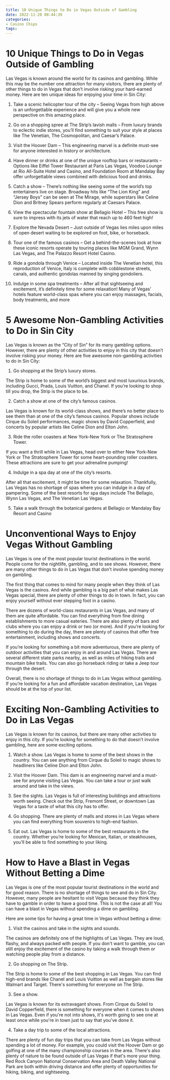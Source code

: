 ```yaml
---
title: 10 Unique Things to Do in Vegas Outside of Gambling 
date: 2022-11-20 08:44:39
categories:
- Casino Chips
tags:
---
```



#  10 Unique Things to Do in Vegas Outside of Gambling 

Las Vegas is known around the world for its casinos and gambling. While this may be the number one attraction for many visitors, there are plenty of other things to do in Vegas that don’t involve risking your hard-earned money. Here are ten unique ideas for enjoying your time in Sin City:

1. Take a scenic helicopter tour of the city – Seeing Vegas from high above is an unforgettable experience and will give you a whole new perspective on this amazing place.

2. Go on a shopping spree at The Strip’s lavish malls – From luxury brands to eclectic indie stores, you’ll find something to suit your style at places like The Venetian, The Cosmopolitan, and Caesar’s Palace.

3. Visit the Hoover Dam – This engineering marvel is a definite must-see for anyone interested in history or architecture.

4. Have dinner or drinks at one of the unique rooftop bars or restaurants – Options like Eiffel Tower Restaurant at Paris Las Vegas, Voodoo Lounge at Rio All-Suite Hotel and Casino, and Foundation Room at Mandalay Bay offer unforgettable views combined with delicious food and drinks.

5. Catch a show – There’s nothing like seeing some of the world’s top entertainers live on stage. Broadway hits like “The Lion King” and “Jersey Boys” can be seen at The Mirage, while superstars like Celine Dion and Britney Spears perform regularly at Caesars Palace.

6. View the spectacular fountain show at Bellagio Hotel – This free show is sure to impress with its jets of water that reach up to 460 feet high!

7. Explore the Nevada Desert – Just outside of Vegas lies miles upon miles of open desert waiting to be explored on foot, bike, or horseback.

8. Tour one of the famous casinos – Get a behind-the-scenes look at how these iconic resorts operate by touring places like MGM Grand, Wynn Las Vegas, and The Palazzo Resort Hotel Casino.

9. Ride a gondola through Venice – Located inside The Venetian hotel, this reproduction of Venice, Italy is complete with cobblestone streets, canals, and authentic gondolas manned by singing gondoliers.

10. Indulge in some spa treatments – After all that sightseeing and excitement, it’s definitely time for some relaxation! Many of Vegas’ hotels feature world-class spas where you can enjoy massages, facials, body treatments, and more

#  5 Awesome Non-Gambling Activities to Do in Sin City 

Las Vegas is known as the “City of Sin” for its many gambling options. However, there are plenty of other activities to enjoy in this city that doesn’t involve risking your money. Here are five awesome non-gambling activities to do in Sin City:

1. Go shopping at the Strip’s luxury stores.

The Strip is home to some of the world’s biggest and most luxurious brands, including Gucci, Prada, Louis Vuitton, and Chanel. If you’re looking to shop till you drop, the Strip is the place to be.

2. Catch a show at one of the city’s famous casinos.

Las Vegas is known for its world-class shows, and there’s no better place to see them than at one of the city’s famous casinos. Popular shows include Cirque du Soleil performances, magic shows by David Copperfield, and concerts by popular artists like Celine Dion and Elton John.

3. Ride the roller coasters at New York-New York or The Stratosphere Tower.

If you want a thrill while in Las Vegas, head over to either New York-New York or The Stratosphere Tower for some heart-pounding roller coasters. These attractions are sure to get your adrenaline pumping!

4. Indulge in a spa day at one of the city’s resorts.

After all that excitement, it might be time for some relaxation. Thankfully, Las Vegas has no shortage of spas where you can indulge in a day of pampering. Some of the best resorts for spa days include The Bellagio, Wynn Las Vegas, and The Venetian Las Vegas.

5. Take a walk through the botanical gardens at Bellagio or Mandalay Bay Resort and Casino

#  Unconventional Ways to Enjoy Vegas Without Gambling 

Las Vegas is one of the most popular tourist destinations in the world. People come for the nightlife, gambling, and to see shows. However, there are many other things to do in Las Vegas that don’t involve spending money on gambling.

The first thing that comes to mind for many people when they think of Las Vegas is the casinos. And while gambling is a big part of what makes Las Vegas special, there are plenty of other things to do in town. In fact, you can enjoy yourself without ever stepping foot in a casino. 

There are dozens of world-class restaurants in Las Vegas, and many of them are quite affordable. You can find everything from fine dining establishments to more casual eateries. There are also plenty of bars and clubs where you can enjoy a drink or two (or more). And if you’re looking for something to do during the day, there are plenty of casinos that offer free entertainment, including shows and concerts. 

If you’re looking for something a bit more adventurous, there are plenty of outdoor activities that you can enjoy in and around Las Vegas. There are several different state parks nearby, as well as miles of hiking trails and mountain bike trails. You can also go horseback riding or take a Jeep tour through the desert. 

Overall, there is no shortage of things to do in Las Vegas without gambling. If you’re looking for a fun and affordable vacation destination, Las Vegas should be at the top of your list.

#  Exciting Non-Gambling Activities to Do in Las Vegas 

Las Vegas is known for its casinos, but there are many other activities to enjoy in this city. If you’re looking for something to do that doesn’t involve gambling, here are some exciting options.

1) Watch a show. Las Vegas is home to some of the best shows in the country. You can see anything from Cirque du Soleil to magic shows to headliners like Celine Dion and Elton John.

2) Visit the Hoover Dam. This dam is an engineering marvel and a must-see for anyone visiting Las Vegas. You can take a tour or just walk around and take in the views.

3) See the sights. Las Vegas is full of interesting buildings and attractions worth seeing. Check out the Strip, Fremont Street, or downtown Las Vegas for a taste of what this city has to offer.

4) Go shopping. There are plenty of malls and stores in Las Vegas where you can find everything from souvenirs to high-end fashion.

5) Eat out. Las Vegas is home to some of the best restaurants in the country. Whether you’re looking for Mexican, Italian, or steakhouses, you’ll be able to find something to your liking.

#  How to Have a Blast in Vegas Without Betting a Dime

Las Vegas is one of the most popular tourist destinations in the world and for good reason. There is no shortage of things to see and do in Sin City. However, many people are hesitant to visit Vegas because they think they have to gamble in order to have a good time. This is not the case at all! You can have a blast in Vegas without spending a dime on gambling.

Here are some tips for having a great time in Vegas without betting a dime:

1. Visit the casinos and take in the sights and sounds.

The casinos are definitely one of the highlights of Las Vegas. They are loud, flashy, and always packed with people. If you don't want to gamble, you can still enjoy the excitement of the casino by taking a walk through them or watching people play from a distance.

2. Go shopping on The Strip.

The Strip is home to some of the best shopping in Las Vegas. You can find high-end brands like Chanel and Louis Vuitton as well as bargain stores like Walmart and Target. There's something for everyone on The Strip.

3. See a show.

Las Vegas is known for its extravagant shows. From Cirque du Soleil to David Copperfield, there is something for everyone when it comes to shows in Las Vegas. Even if you're not into shows, it's worth going to see one at least once while you're in town just to say that you've done it.

4. Take a day trip to some of the local attractions.

There are plenty of fun day trips that you can take from Las Vegas without spending a lot of money. For example, you could visit the Hoover Dam or go golfing at one of the many championship courses in the area. There's also plenty of nature to be found outside of Las Vegas if that's more your thing. Red Rock Canyon National Conservation Area and Death Valley National Park are both within driving distance and offer plenty of opportunities for hiking, biking, and sightseeing.